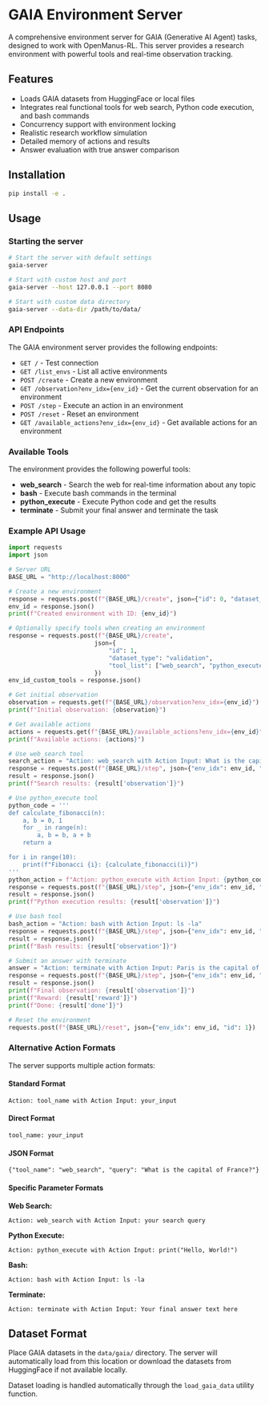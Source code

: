 # GAIA Environment Server

A comprehensive environment server for GAIA (Generative AI Agent) tasks, designed to work with OpenManus-RL. This server provides a research environment with powerful tools and real-time observation tracking.

## Features

- Loads GAIA datasets from HuggingFace or local files
- Integrates real functional tools for web search, Python code execution, and bash commands
- Concurrency support with environment locking
- Realistic research workflow simulation
- Detailed memory of actions and results
- Answer evaluation with true answer comparison

## Installation

```bash
pip install -e .
```

## Usage

### Starting the server

```bash
# Start the server with default settings
gaia-server

# Start with custom host and port
gaia-server --host 127.0.0.1 --port 8080

# Start with custom data directory
gaia-server --data-dir /path/to/data/
```

### API Endpoints

The GAIA environment server provides the following endpoints:

- `GET /` - Test connection
- `GET /list_envs` - List all active environments
- `POST /create` - Create a new environment
- `GET /observation?env_idx={env_id}` - Get the current observation for an environment
- `POST /step` - Execute an action in an environment
- `POST /reset` - Reset an environment
- `GET /available_actions?env_idx={env_id}` - Get available actions for an environment

### Available Tools

The environment provides the following powerful tools:

- **web_search** - Search the web for real-time information about any topic
- **bash** - Execute bash commands in the terminal
- **python_execute** - Execute Python code and get the results
- **terminate** - Submit your final answer and terminate the task

### Example API Usage

```python
import requests
import json

# Server URL
BASE_URL = "http://localhost:8000"

# Create a new environment
response = requests.post(f"{BASE_URL}/create", json={"id": 0, "dataset_type": "validation"})
env_id = response.json()
print(f"Created environment with ID: {env_id}")

# Optionally specify tools when creating an environment
response = requests.post(f"{BASE_URL}/create", 
                        json={
                            "id": 1, 
                            "dataset_type": "validation",
                            "tool_list": ["web_search", "python_execute", "terminate"]
                        })
env_id_custom_tools = response.json()

# Get initial observation
observation = requests.get(f"{BASE_URL}/observation?env_idx={env_id}").json()
print(f"Initial observation: {observation}")

# Get available actions
actions = requests.get(f"{BASE_URL}/available_actions?env_idx={env_id}").json()
print(f"Available actions: {actions}")

# Use web_search tool
search_action = "Action: web_search with Action Input: What is the capital of France?"
response = requests.post(f"{BASE_URL}/step", json={"env_idx": env_id, "action": search_action})
result = response.json()
print(f"Search results: {result['observation']}")

# Use python_execute tool
python_code = '''
def calculate_fibonacci(n):
    a, b = 0, 1
    for _ in range(n):
        a, b = b, a + b
    return a

for i in range(10):
    print(f"Fibonacci {i}: {calculate_fibonacci(i)}")
'''
python_action = f"Action: python_execute with Action Input: {python_code}"
response = requests.post(f"{BASE_URL}/step", json={"env_idx": env_id, "action": python_action})
result = response.json()
print(f"Python execution results: {result['observation']}")

# Use bash tool
bash_action = "Action: bash with Action Input: ls -la"
response = requests.post(f"{BASE_URL}/step", json={"env_idx": env_id, "action": bash_action})
result = response.json()
print(f"Bash results: {result['observation']}")

# Submit an answer with terminate
answer = "Action: terminate with Action Input: Paris is the capital of France"
response = requests.post(f"{BASE_URL}/step", json={"env_idx": env_id, "action": answer})
result = response.json()
print(f"Final observation: {result['observation']}")
print(f"Reward: {result['reward']}")
print(f"Done: {result['done']}")

# Reset the environment
requests.post(f"{BASE_URL}/reset", json={"env_idx": env_id, "id": 1})
```

### Alternative Action Formats

The server supports multiple action formats:

#### Standard Format
```
Action: tool_name with Action Input: your_input
```

#### Direct Format
```
tool_name: your_input
```

#### JSON Format
```
{"tool_name": "web_search", "query": "What is the capital of France?"}
```

#### Specific Parameter Formats

**Web Search:**
```
Action: web_search with Action Input: your search query
```

**Python Execute:**
```
Action: python_execute with Action Input: print("Hello, World!")
```

**Bash:**
```
Action: bash with Action Input: ls -la
```

**Terminate:**
```
Action: terminate with Action Input: Your final answer text here
```

## Dataset Format

Place GAIA datasets in the `data/gaia/` directory. The server will automatically load from this location or download the datasets from HuggingFace if not available locally.

Dataset loading is handled automatically through the `load_gaia_data` utility function.
